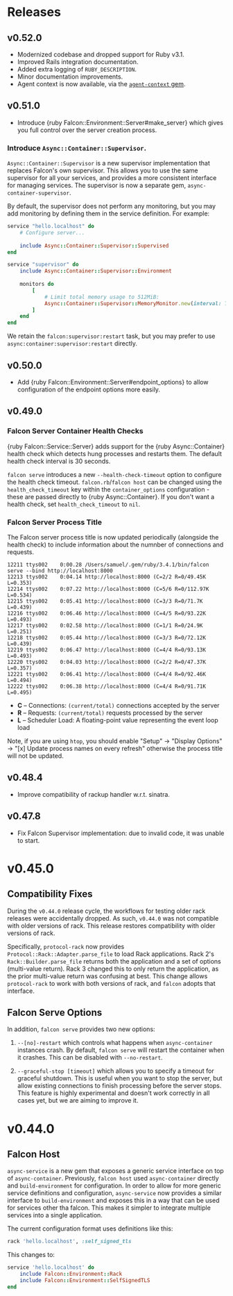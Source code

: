 # Releases

## v0.52.0

  - Modernized codebase and dropped support for Ruby v3.1.
  - Improved Rails integration documentation.
  - Added extra logging of `RUBY_DESCRIPTION`.
  - Minor documentation improvements.
  - Agent context is now available, via the [`agent-context` gem](https://github.com/ioquatix/agent-context).

## v0.51.0

  - Introduce {ruby Falcon::Environment::Server\#make\_server} which gives you full control over the server creation process.

### Introduce `Async::Container::Supervisor`.

`Async::Container::Supervisor` is a new supervisor implementation that replaces Falcon's own supervisor. This allows you to use the same supervisor for all your services, and provides a more consistent interface for managing services. The supervisor is now a separate gem, `async-container-supervisor`.

By default, the supervisor does not perform any monitoring, but you may add monitoring by defining them in the service definition. For example:

``` ruby
service "hello.localhost" do
	# Configure server...
	
	include Async::Container::Supervisor::Supervised
end

service "supervisor" do
	include Async::Container::Supervisor::Environment
	
	monitors do
		[
			# Limit total memory usage to 512MiB:
			Async::Container::Supervisor::MemoryMonitor.new(interval: 10, limit: 1024 * 1024 * 512),
		]
	end
end
```

We retain the `falcon:supervisor:restart` task, but you may prefer to use `async:container:supervisor:restart` directly.

## v0.50.0

  - Add {ruby Falcon::Environment::Server\#endpoint\_options} to allow configuration of the endpoint options more easily.

## v0.49.0

### Falcon Server Container Health Checks

{ruby Falcon::Service::Server} adds support for the {ruby Async::Container} health check which detects hung processes and restarts them. The default health check interval is 30 seconds.

`falcon serve` introduces a new `--health-check-timeout` option to configure the health check timeout. `falcon.rb`/`falcon host` can be changed using the `health_check_timeout` key within the `container_options` configuration - these are passed directly to {ruby Async::Container}. If you don't want a health check, set `health_check_timeout` to `nil`.

### Falcon Server Process Title

The Falcon server process title is now updated periodically (alongside the health check) to include information about the numnber of connections and requests.

    12211 ttys002    0:00.28 /Users/samuel/.gem/ruby/3.4.1/bin/falcon serve --bind http://localhost:8000      
    12213 ttys002    0:04.14 http://localhost:8000 (C=2/2 R=0/49.45K L=0.353)
    12214 ttys002    0:07.22 http://localhost:8000 (C=5/6 R=0/112.97K L=0.534)
    12215 ttys002    0:05.41 http://localhost:8000 (C=3/3 R=0/71.7K L=0.439)
    12216 ttys002    0:06.46 http://localhost:8000 (C=4/5 R=0/93.22K L=0.493)
    12217 ttys002    0:02.58 http://localhost:8000 (C=1/1 R=0/24.9K L=0.251)
    12218 ttys002    0:05.44 http://localhost:8000 (C=3/3 R=0/72.12K L=0.439)
    12219 ttys002    0:06.47 http://localhost:8000 (C=4/4 R=0/93.13K L=0.493)
    12220 ttys002    0:04.03 http://localhost:8000 (C=2/2 R=0/47.37K L=0.357)
    12221 ttys002    0:06.41 http://localhost:8000 (C=4/4 R=0/92.46K L=0.494)
    12222 ttys002    0:06.38 http://localhost:8000 (C=4/4 R=0/91.71K L=0.495)

  - **C** – Connections: `(current/total)` connections accepted by the server
  - **R** – Requests: `(current/total)` requests processed by the server
  - **L** – Scheduler Load: A floating-point value representing the event loop load

Note, if you are using `htop`, you should enable "Setup" → "Display Options" → "\[x\] Update process names on every refresh" otherwise the process title will not be updated.

## v0.48.4

  - Improve compatibility of rackup handler w.r.t. sinatra.

## v0.47.8

  - Fix Falcon Supervisor implementation: due to invalid code, it was unable to start.

# v0.45.0

## Compatibility Fixes

During the `v0.44.0` release cycle, the workflows for testing older rack releases were accidentally dropped. As such, `v0.44.0` was not compatible with older versions of rack. This release restores compatibility with older versions of rack.

Specifically, `protocol-rack` now provides `Protocol::Rack::Adapter.parse_file` to load Rack applications. Rack 2's `Rack::Builder.parse_file` returns both the application and a set of options (multi-value return). Rack 3 changed this to only return the application, as the prior multi-value return was confusing at best. This change allows `protocol-rack` to work with both versions of rack, and `falcon` adopts that interface.

## Falcon Serve Options

In addition, `falcon serve` provides two new options:

1.  `--[no]-restart` which controls what happens when `async-container` instances crash. By default, `falcon serve` will restart the container when it crashes. This can be disabled with `--no-restart`.

2.  `--graceful-stop [timeout]` which allows you to specify a timeout for graceful shutdown. This is useful when you want to stop the server, but allow existing connections to finish processing before the server stops. This feature is highly experimental and doesn't work correctly in all cases yet, but we are aiming to improve it.

# v0.44.0

## Falcon Host

`async-service` is a new gem that exposes a generic service interface on top of `async-container`. Previously, `falcon host` used `async-container` directly and `build-environment` for configuration. In order to allow for more generic service definitions and configuration, `async-service` now provides a similar interface to `build-environment` and exposes this in a way that can be used for services other tha falcon. This makes it simpler to integrate multiple services into a single application.

The current configuration format uses definitions like this:

``` ruby
rack 'hello.localhost', :self_signed_tls
```

This changes to:

``` ruby
service 'hello.localhost' do
	include Falcon::Environment::Rack
	include Falcon::Environment::SelfSignedTLS
end
```
